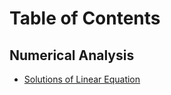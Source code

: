 # Table of Contents

## Numerical Analysis
- [Solutions of Linear Equation](./Numerical%20Analysis/Solutions%20of%20Linear%20Equation.md)
